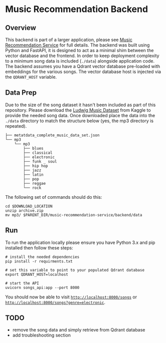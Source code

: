 # Music Recommendation Backend

## Overview
This backend is part of a larger application, please see [Music Recommendation Service](../README.md) for full details. The backend was built using Python and FastAPI, it is designed to act as a minimal shim between the vector database and the frontend. In order to keep deployment complexity to a minimum song data is included (`./data`) alongside application code. The backend assumes you have a Qdrant vector database pre-loaded with embeddings for the various songs. The vector database host is injected via the `QDRANT_HOST` variable.

## Data Prep
Due to the size of the song dataset it hasn't been included as part of this repository. Please download the [Ludwig Music Dataset](https://www.kaggle.com/datasets/jorgeruizdev/ludwig-music-dataset-moods-and-subgenres) from Kaggle to provide the needed song data. Once downloaded place the data into the `./data` directory to match the structure below (yes, the mp3 directory is repeated).
```
├── metatdata_complete_music_data_set.json
└── mp3
    └── mp3
        ├── blues
        ├── classical
        ├── electronic
        ├── funk _ soul
        ├── hip hop
        ├── jazz
        ├── latin
        ├── pop
        ├── reggae
        └── rock
```
The following set of commands should do this:
```
cd $DOWNLOAD_LOCATION
unzip archive.zip
mv mp3/ $PARENT_DIR/music-recommendation-service/backend/data
```

## Run
To run the application locally please ensure you have Python 3.x and pip installed then follow 
these steps:

```
# install the needed dependencies
pip install -r requirments.txt

# set this variable to point to your populated Qdrant database
export QDRANT_HOST=localhost

# start the API
uvicorn songs_api:app --port 8000
```
You should now be able to visit [`http://localhost:8000/songs`](http://localhost:8000/songs) or 
[`http://localhost:8000/songs?genre=electronic`](http://localhost:8000/songs?genre=electronic).

## TODO
- remove the song data and simply retrieve from Qdrant database
- add troubleshooting section